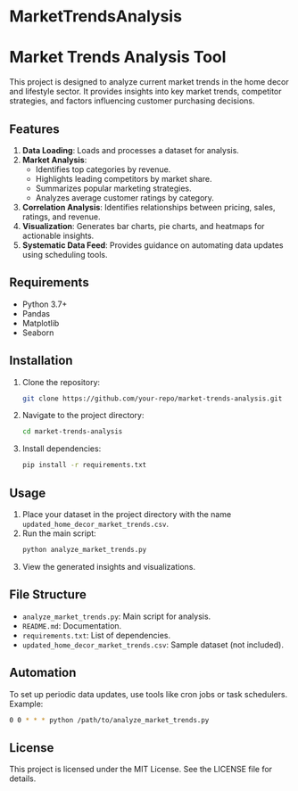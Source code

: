 # MarketTrendsAnalysis
# Market Trends Analysis Tool

This project is designed to analyze current market trends in the home decor and lifestyle sector. It provides insights into key market trends, competitor strategies, and factors influencing customer purchasing decisions.

## Features

1. **Data Loading**: Loads and processes a dataset for analysis.
2. **Market Analysis**:
   - Identifies top categories by revenue.
   - Highlights leading competitors by market share.
   - Summarizes popular marketing strategies.
   - Analyzes average customer ratings by category.
3. **Correlation Analysis**: Identifies relationships between pricing, sales, ratings, and revenue.
4. **Visualization**: Generates bar charts, pie charts, and heatmaps for actionable insights.
5. **Systematic Data Feed**: Provides guidance on automating data updates using scheduling tools.

## Requirements

- Python 3.7+
- Pandas
- Matplotlib
- Seaborn

## Installation

1. Clone the repository:
   ```bash
   git clone https://github.com/your-repo/market-trends-analysis.git
   ```
2. Navigate to the project directory:
   ```bash
   cd market-trends-analysis
   ```
3. Install dependencies:
   ```bash
   pip install -r requirements.txt
   ```

## Usage

1. Place your dataset in the project directory with the name `updated_home_decor_market_trends.csv`.
2. Run the main script:
   ```bash
   python analyze_market_trends.py
   ```
3. View the generated insights and visualizations.

## File Structure

- `analyze_market_trends.py`: Main script for analysis.
- `README.md`: Documentation.
- `requirements.txt`: List of dependencies.
- `updated_home_decor_market_trends.csv`: Sample dataset (not included).

## Automation

To set up periodic data updates, use tools like cron jobs or task schedulers. Example:
```bash
0 0 * * * python /path/to/analyze_market_trends.py
```

## License

This project is licensed under the MIT License. See the LICENSE file for details.
